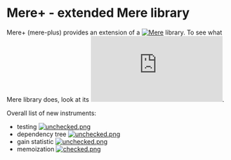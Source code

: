 # Mere+ - extended Mere library

Mere+ (mere-plus) provides an extension of a [![Mere](https://github.com/GlaDos28/mere)]() library.
To see what Mere library does, look at its [![README](https://github.com/GlaDos28/mere/blob/master/README.md)]().

Overall list of new instruments:

- testing [![unchecked.png](https://s27.postimg.org/s8p7xon6b/unchecked.png)](https://postimg.org/image/gwcmfwehb/)
- dependency tree [![unchecked.png](https://s27.postimg.org/s8p7xon6b/unchecked.png)](https://postimg.org/image/gwcmfwehb/)
- gain statistic [![unchecked.png](https://s27.postimg.org/s8p7xon6b/unchecked.png)](https://postimg.org/image/gwcmfwehb/)
- memoization [![checked.png](https://s24.postimg.org/4ar2fhkk5/checked.png)](https://postimg.org/image/wnmk5y6a9/)

